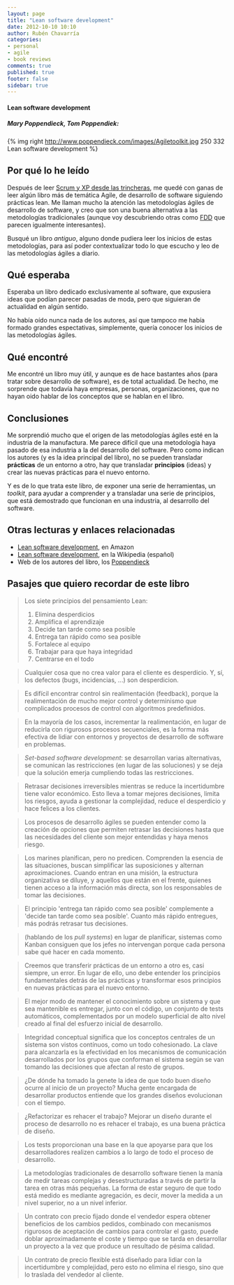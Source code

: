 ```yaml
---
layout: page
title: "Lean software development"
date: 2012-10-10 10:10
author: Rubén Chavarría
categories: 
- personal
- agile
- book reviews
comments: true
published: true
footer: false
sidebar: true
---
```


<h4>Lean software development</h4>

<h5>Mary Poppendieck, Tom Poppendiek:</h5>

{% img right http://www.poppendieck.com/images/Agiletoolkit.jpg 250 332 Lean software development %}

<h2>Por qué lo he leído</h2>

Después de leer <a href="http://rchavarria.wordpress.com/2012/07/06/scrum-y-xp-desde-las-trincheras/">Scrum y XP desde las trincheras</a>, me quedé con ganas de leer algún libro más de temática Agile, de desarrollo de software siguiendo prácticas lean. Me llaman mucho la atención las metodologías ágiles de desarrollo de software, y creo que son una buena alternativa a las metodologías tradicionales (aunque voy descubriendo otras como <a href="http://www.javiergarzas.com/2012/09/metodologia-gil-fdd-1.html">FDD</a> que parecen igualmente interesantes).

Busqué un libro <em>antiguo</em>, alguno donde pudiera leer los inicios de estas metodologías, para así poder contextualizar todo lo que escucho y leo de las metodologías ágiles a diario.

<!-- more -->

<h2>Qué esperaba</h2>

Esperaba un libro dedicado exclusivamente al software, que expusiera ideas que podían parecer pasadas de moda, pero que siguieran de actualidad en algún sentido.

No había oído nunca nada de los autores, así que tampoco me había formado grandes espectativas, simplemente, quería conocer los inicios de las metodologías ágiles.
<h2>Qué encontré</h2>
Me encontré un libro muy útil, y aunque es de hace bastantes años (para tratar sobre desarrollo de software), es de total actualidad. De hecho, me sorprende que todavía haya empresas, personas, organizaciones, que no hayan oido hablar de los conceptos que se hablan en el libro.
<h2>Conclusiones</h2>
Me sorprendió mucho que el origen de las metodologías ágiles esté en la industria de la manufactura. Me parece difícil que una metodología haya pasado de esa industria a la del desarrollo del software. Pero como indican los autores (y es la idea principal del libro), no se pueden transladar <strong>prácticas</strong> de un entorno a otro, hay que transladar <strong>principios</strong> (ideas) y crear las nuevas prácticas para el nuevo entorno.

Y es de lo que trata este libro, de exponer una serie de herramientas, un <em>toolkit</em>, para ayudar a comprender y a transladar una serie de principios, que está demostrado que funcionan en una industria, al desarrollo del software.
<h2>Otras lecturas y enlaces relacionadas</h2>
<ul>
	<li><a href="http://www.amazon.com/Lean-Software-Development-Agile-Toolkit/dp/0321150783">Lean software development</a>, en Amazon</li>
	<li><a href="es.wikipedia.org/wiki/Lean_software_development">Lean software development</a>, en la Wikipedia (español)</li>
	<li>Web de los autores del libro, los <a href="http://www.poppendieck.com">Poppendieck</a></li>
</ul>
<h2>Pasajes que quiero recordar de este libro</h2>
<blockquote>Los siete principios del pensamiento Lean:
<ol>
	<li>Elimina desperdicios</li>
	<li>Amplifica el aprendizaje</li>
	<li>Decide tan tarde como sea posible</li>
	<li>Entrega tan rápido como sea posible</li>
	<li>Fortalece al equipo</li>
	<li>Trabajar para que haya integridad</li>
	<li>Centrarse en el todo</li>
</ol>
</blockquote>
<blockquote>Cualquier cosa que no crea valor para el cliente es desperdicio. Y, sí, los defectos (bugs, incidencias, ...) son desperdicion.</blockquote>
<blockquote>Es difícil encontrar control sin realimentación (feedback), porque la realimentación de mucho mejor control y determinismo que complicados procesos de control con algoritmos predefinidos.</blockquote>
<blockquote>En la mayoría de los casos, incrementar la realimentación, en lugar de reducirla con rigurosos procesos secuenciales, es la forma más efectiva de lidiar con entornos y proyectos de desarrollo de software en problemas.</blockquote>
<blockquote><em>Set-based software development</em>: se desarrollan varias alternativas, se comunican las restricciones (en lugar de las soluciones) y se deja que la solución emerja cumpliendo todas las restricciones.</blockquote>
<blockquote>Retrasar decisiones irreversibles mientras se reduce la incertidumbre tiene valor económico. Esto lleva a tomar mejores decisiones, limita los riesgos, ayuda a gestionar la complejidad, reduce el desperdicio y hace felices a los clientes.</blockquote>
<blockquote>Los procesos de desarrollo ágiles se pueden entender como la creación de opciones que permiten retrasar las decisiones hasta que las necesidades del cliente son mejor entendidas y haya menos riesgo.</blockquote>
<blockquote>Los marines planifican, pero no predicen. Comprenden la esencia de las situaciones, buscan simplificar las suposiciones y alternan aproximaciones. Cuando entran en una misión, la estructura organizativa se diluye, y aquellos que están en el frente, quienes tienen acceso a la información más directa, son los responsables de tomar las decisiones.</blockquote>
<blockquote>El principio 'entrega tan rápido como sea posible' complemente a 'decide tan tarde como sea posible'. Cuanto más rápido entregues, más podrás retrasar tus decisiones.</blockquote>
<blockquote>(hablando de los <em>pull systems</em>) en lugar de planificar, sistemas como Kanban consiguen que los jefes no intervengan porque cada persona sabe qué hacer en cada momento.</blockquote>
<blockquote>Creemos que transferir prácticas de un entorno a otro es, casi siempre, un error. En lugar de ello, uno debe entender los principios fundamentales detrás de las prácticas y transformar esos principios en nuevas prácticas para el nuevo entorno.</blockquote>
<blockquote>El mejor modo de mantener el conocimiento sobre un sistema y que sea mantenible es entregar, junto con el código, un conjunto de tests automáticos, complementados por un modelo superficial de alto nivel creado al final del esfuerzo inicial de desarrollo.</blockquote>
<blockquote>Integridad conceptual significa que los conceptos centrales de un sistema son vistos contínuos, como un todo cohesionado. La clave para alcanzarla es la efectividad en los mecanismos de comunicación desarrollados por los grupos que conforman el sistema según se van tomando las decisiones que afectan al resto de grupos.</blockquote>
<blockquote>¿De dónde ha tomado la genete la idea de que todo buen diseño ocurre al inicio de un proyecto? Mucha gente encargada de desarrollar productos entiende que los grandes diseños evolucionan con el tiempo.</blockquote>
<blockquote>¿Refactorizar es rehacer el trabajo? Mejorar un diseño durante el proceso de desarrollo no es rehacer el trabajo, es una buena práctica de diseño.</blockquote>
<blockquote>Los tests proporcionan una base en la que apoyarse para que los desarrolladores realizen cambios a lo largo de todo el proceso de desarrollo.</blockquote>
<blockquote>La metodologías tradicionales de desarrollo software tienen la manía de medir tareas complejas y desestructuradas a través de partir la tarea en otras más pequeñas. La forma de estar seguro de que todo está medido es mediante agregación, es decir, mover la medida a un nivel superior, no a un nivel inferior.</blockquote>
<blockquote>Un contrato con precio fijado donde el vendedor espera obtener beneficios de los cambios pedidos, combinado con mecanismos rigurosos de aceptación de cambios para controlar el gasto, puede doblar aproximadamente el coste y tiempo que se tarda en desarrollar un proyecto a la vez que produce un resultado de pésima calidad.</blockquote>
<blockquote>Un contrato de precio flexible está diseñado para lidiar con la incertidumbre y complejidad, pero esto no elimina el riesgo, sino que lo traslada del vendedor al cliente.</blockquote>
<h2></h2>